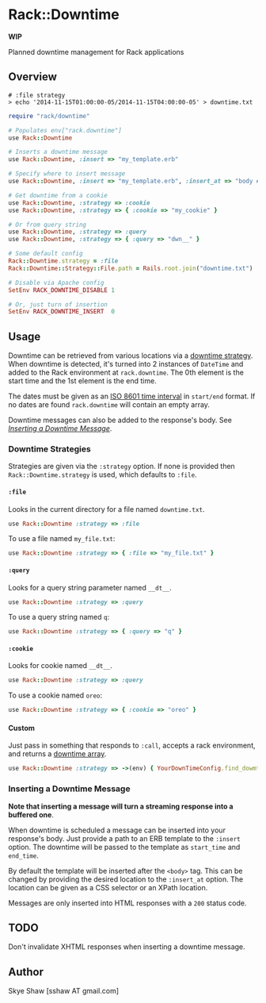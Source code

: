 # Rack::Downtime

**WIP**

Planned downtime management for Rack applications

## Overview

```
# :file strategy 
> echo '2014-11-15T01:00:00-05/2014-11-15T04:00:00-05' > downtime.txt
```

```ruby
require "rack/downtime"

# Populates env["rack.downtime"]
use Rack::Downtime

# Inserts a downtime message
use Rack::Downtime, :insert => "my_template.erb"

# Specify where to insert message
use Rack::Downtime, :insert => "my_template.erb", :insert_at => "body #container"

# Get downtime from a cookie
use Rack::Downtime, :strategy => :cookie
use Rack::Downtime, :strategy => { :cookie => "my_cookie" }

# Or from query string
use Rack::Downtime, :strategy => :query
use Rack::Downtime, :strategy => { :query => "dwn__" }

# Some default config
Rack::Downtime.strategy = :file
Rack::Downtime::Strategy::File.path = Rails.root.join("downtime.txt")

# Disable via Apache config
SetEnv RACK_DOWNTIME_DISABLE 1

# Or, just turn of insertion
SetEnv RACK_DOWNTIME_INSERT  0
```

## Usage

Downtime can be retrieved from various locations via a [downtime strategy](#downtime-strategies). When downtime is detected,
it's turned into 2 instances of `DateTime` and added to the Rack environment at `rack.downtime`. The 0th
element is the start time and the 1st element is the end time.

The dates must be given as an [ISO 8601 time interval](https://en.wikipedia.org/wiki/ISO_8601#Time_intervals)
in `start/end` format. If no dates are found `rack.downtime` will contain an empty array.

Downtime messages can also be added to the response's body. See *[Inserting a Downtime Message](#inserting-a-downtime-message)*.

### Downtime Strategies

Strategies are given via the `:strategy` option. If none is provided then `Rack::Downtime.strategy`
is used, which defaults to `:file`.

#### `:file`

Looks in the current directory for a file named `downtime.txt`. 

```ruby
use Rack::Downtime :strategy => :file
```

To use a file named `my_file.txt`:

```ruby
use Rack::Downtime :strategy => { :file => "my_file.txt" }
```

#### `:query`

Looks for a query string parameter named `__dt__`.

```ruby
use Rack::Downtime :strategy => :query
```

To use a query string named `q`:

```ruby
use Rack::Downtime :strategy => { :query => "q" }
```

#### `:cookie`

Looks for cookie named `__dt__`.

```ruby
use Rack::Downtime :strategy => :query
```
To use a cookie named `oreo`:

```ruby
use Rack::Downtime :strategy => { :cookie => "oreo" }
```

#### Custom

Just pass in something that responds to `:call`, accepts a rack environment, and returns a [downtime array](#usage).

```ruby
use Rack::Downtime :strategy => ->(env) { YourDownTimeConfig.find_dowmtime }
```

### Inserting a Downtime Message

**Note that inserting a message will turn a streaming response into a buffered one**.

When downtime is scheduled a message can be inserted into your response's body.
Just provide a path to an ERB template to the `:insert` option. The downtime will be passed to the template
as `start_time` and `end_time`.

By default the template will be inserted after the `<body>` tag. This can be changed by providing the
desired location to the `:insert_at` option. The location can be given as a CSS selector or an XPath location.

Messages are only inserted into HTML responses with a `200` status code.

## TODO

Don't invalidate XHTML responses when inserting a downtime message.

## Author

Skye Shaw [sshaw AT gmail.com]
